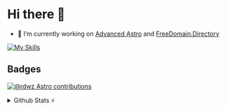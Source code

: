 # Hi there 👋

- 🔭 I’m currently working on [Advanced Astro](https:/advanced-astro.dev) and [FreeDomain.Directory](https://freedomain.directory)

[![My Skills](https://skillicons.dev/icons?i=astro,css,docker,html,js,nodejs,netlify,svg,ts,vercel)](https://skillicons.dev)

## Badges

[![@rdwz Astro contributions](https://astro.badg.es/v1/contributor/rdwz.svg)](https://astro.badg.es/v1/contributor/rdwz/)

<!--
**redwerkz/redwerkz** is a ✨ _special_ ✨ repository because its `README.md` (this file) appears on your GitHub profile.

Here are some ideas to get you started:

- 🌱 I’m currently learning ...
- 👯 I’m looking to collaborate on ...
- 🤔 I’m looking for help with ...
- 💬 Ask me about ...
- 📫 How to reach me: ...
- ⚡ Fun fact: ...
-->

<details>
  <summary>Github Stats ⚡</summary>
  
  <a href="#">![Github stats](https://github-readme-stats.vercel.app/api?username=rdwz&theme=blueberry&count_private=true&hide_border=true&line_height=20)</a>
  <a href="#">![Top Langs](https://github-readme-stats.vercel.app/api/top-langs/?username=rdwz&layout=compact&theme=blueberry&count_private=true&hide_border=true)</a>
  ![Trophies](https://github-profile-trophy.vercel.app/?username=rdwz&row=1)
</details>
